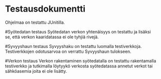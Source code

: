 # Testausdokumentti
Ohjelmaa on testattu JUnitilla.

#Syötedatan testaus
Syötedatan verkon yhtenäisyys on testattu ja lisäksi se, että verkon kaaridatassa ei ole tyhjiä rivejä.

#Syvyyshaun testaus
Syvyyshaku on testattu luomalla testiverkkoja. Testiverkkojen odotusarvoa on verrattu Syvyyshaun tulokseen.

#Verkon testaus
Verkon rakentaminen syötedatalla on testattu rakentamalla testiverkko ja tutkimalla löytyykö verkosta
syötedatassa annetut verkot tai sähköasemia joita ei ole lisätty.

